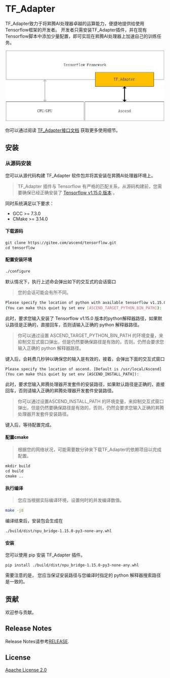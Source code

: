 # TF_Adapter

TF_Adapter致力于将昇腾AI处理器卓越的运算能力，便捷地提供给使用Tensorflow框架的开发者。
开发者只需安装TF_Adapter插件，并在现有Tensorflow脚本中添加少量配置，即可实现在昇腾AI处理器上加速自己的训练任务。

![framework](docs/framework.jpg)

你可以通过阅读 [TF_Adapter接口文档](https://support.huaweicloud.com/mprtg-A800_9000_9010/atlasprtg_13_0013.html) 获取更多使用细节。
## 安装
### 从源码安装

您可以从源代码构建 TF_Adapter 软件包并将其安装在昇腾AI处理器环境上。
> TF_Adapter 插件与 Tensorflow 有严格的匹配关系，从源码构建前，您需要确保已经正确安装了 [Tensorflow v1.15.0
>版本](https://www.tensorflow.org/install) 。

同时系统满足以下要求：
- GCC >= 7.3.0
- CMake >= 3.14.0

#### 下载源码

```
git clone https://gitee.com/ascend/tensorflow.git
cd tensorflow
```

#### 配置安装环境
```BASH
./configure
```
默认情况下，执行上述命会弹出如下的交互式的会话窗口
> 您的会话可能会有所不同。
```BASH
Please specify the location of python with available tensorflow v1.15.0 installed. [Default is /home/jenkins/prj/venv/bin/python]
(You can make this quiet by set env [ASCEND_TARGET_PYTHON_BIN_PATH]):
```
此时，要求您输入安装了 Tensorflow v1.15.0 版本的python解释器路径，如果默认路径是正确的，直接回车，否则请输入正确的 python 
解释器路径。
> 你可以通过设置 ASCEND_TARGET_PYTHON_BIN_PATH 
>的环境变量，来抑制交互式窗口弹出，但是仍然要确保路径是有效的，否则，仍然会要求您输入正确的 python 解释器路径。

键入后，会耗费几秒钟以确保您的输入是有效的，接着，会弹出下面的交互式窗口
```
Please specify the location of ascend. [Default is /usr/local/Ascend]
(You can make this quiet by set env [ASCEND_INSTALL_PATH]):
```
此时，要求您输入昇腾处理器开发套件的安装路径，如果默认路径是正确的，直接回车，否则请输入正确的昇腾处理器开发套件安装路径。

> 你可以通过设置ASCEND_INSTALL_PATH
>的环境变量，来抑制交互式窗口弹出，但是仍然要确保路径是有效的，否则，仍然会要求您输入正确的昇腾处理器开发套件安装路径。

键入后，等待配置完成。
#### 配置cmake
> 根据您的网络状况，可能需要数分钟来下载TF_Adapter的依赖项目以完成配置。
```
mkdir build
cd build
cmake ..
```
#### 执行编译
> 您应当根据实际编译环境，设置何时的并发编译数值。
```BASH
make -j8
```
编译结束后，安装包会生成在
```
./build/dist/npu_bridge-1.15.0-py3-none-any.whl
```
#### 安装
您可以使用 pip 安装 TF_Adapter 插件。
```
pip install ./build/dist/npu_bridge-1.15.0-py3-none-any.whl
```
需要注意的是， 您应当保证安装路径与您编译时指定的 python
 解释器搜索路径是一致的。

## 贡献

欢迎参与贡献。

## Release Notes

Release Notes请参考[RELEASE](RELEASE.md).

## License

[Apache License 2.0](LICENSE)
